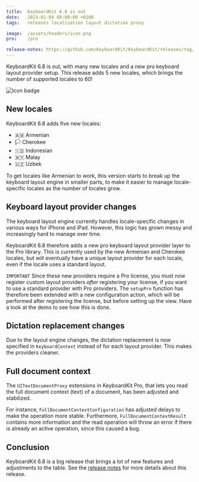 ```yaml
---
title:  KeyboardKit 6.8 is out
date:   2023-01-04 08:00:00 +0100
tags:   releases localization layout dictation proxy

image:  /assets/headers/icon.png
pro:    /pro

release-notes: https://github.com/KeyboardKit/KeyboardKit/releases/tag/6.8.0
---
```


KeyboardKit 6.8 is out, with many new locales and a new pro keyboard layout provider setup. This release adds 5 new locales, which brings the number of supported locales to 60!

![Icon badge]({{page.image}})


## New locales

KeyboardKit 6.8 adds five new locales:

* 🇦🇲 Armenian
* 🏳️ Cherokee
* 🇮🇩 Indonesian
* 🇲🇾 Malay
* 🇺🇿 Uzbek

To get locales like Armenian to work, this version starts to break up the keyboard layout engine in smaller parts, to make it easier to manage locale-specific locales as the number of locales grow.


## Keyboard layout provider changes

The keyboard layout engine currently handles locale-specific changes in various ways for iPhone and iPad. However, this logic has grown messy and increasingly hard to manage over time. 

KeyboardKit 6.8 therefore adds a new pro keyboard layout provider layer to the Pro library. This is currently used by the new Armenian and Cherokee locales, but will eventually have a unique layout provider for each locale, even if the locale uses a standard layout.

`IMPORTANT` Since these new providers require a Pro license, you must now register custom layout providers *after* registering your license, if you want to use a standard provider with Pro providers. The `setupPro` function has therefore been extended with a new configuration action, which will be performed after registering the license, but before setting up the view. Have a look at the demo to see how this is done.


## Dictation replacement changes

Due to the layout engine changes, the dictation replacement is now specified in `KeyboardContext` instead of for each layout provider. This makes the providers cleaner.


## Full document context

The `UITextDocumentProxy` extensions in KeyboardKit Pro, that lets you read the full document context (text) of a document, has been adjusted and stabilized. 

For instance, `FullDocumentContextConfiguration` has adjusted delays to make the operation more stable. Furthermore, `FullDocumentContextResult` contains more information and the read operation will throw an error if there is already an active operation, since this caused a bug.


## Conclusion

KeyboardKit 6.8 is a big release that brings a lot of new features and adjustments to the table. See the [release notes]({{page.release-notes}}) for more details about this release.